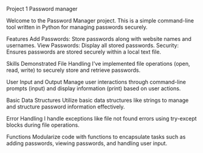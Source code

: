 Project 1 
Password manager

Welcome to the Password Manager project. This is a simple command-line tool written in Python for managing passwords securely.

Features
Add Passwords: Store passwords along with website names and usernames.
View Passwords: Display all stored passwords.
Security: Ensures passwords are stored securely within a local text file.

Skills Demonstrated
File Handling
I've implemented file operations (open, read, write) to securely store and retrieve passwords.

User Input and Output
Manage user interactions through command-line prompts (input) and display information (print) based on user actions.

Basic Data Structures
Utilize basic data structures like strings to manage and structure password information effectively.

Error Handling
I handle exceptions like file not found errors using try-except blocks during file operations.

Functions
Modularize code with functions to encapsulate tasks such as adding passwords, viewing passwords, and handling user input.
